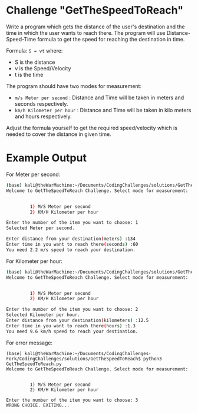 # Challenge "GetTheSpeedToReach"

Write a program which gets the distance of the user's destination and the time in which the user wants to reach there.
The program will use Distance-Speed-Time formula to get the speed for reaching the destination in time.

Formula: `S = vt` 
where:
- S is the distance
- v is the Speed/Velocity
- t is the time

The program should have two modes for measurement:
- `m/s Meter per second` : Distance and Time will be taken in meters and seconds respectively.
- `km/h Kilometer per hour` : Distance and Time will be taken in kilo meters and hours respectively.

Adjust the formula yourself to get the required speed/velocity which is needed to cover the distance in given time.

# Example Output 

For Meter per second: 

```bash
(base) kali@theWarMachine:~/Documents/CodingChallenges/solutions/GetTheSpeedToReach$ python3 GetTheSpeedToReach.py 
Welcome to GetTheSpeedToReach Challenge. Select mode for measurement:


         1) M/S Meter per second 
         2) KM/H Kilometer per hour

Enter the number of the item you want to choose: 1
Selected Meter per second. 

Enter distance from your destination(meters) :134
Enter time in you want to reach there(seconds) :60
You need 2.2 m/s speed to reach your destination.
```

For Kilometer per hour: 

```bash
(base) kali@theWarMachine:~/Documents/CodingChallenges/solutions/GetTheSpeedToReach$ python3 GetTheSpeedToReach.py 
Welcome to GetTheSpeedToReach Challenge. Select mode for measurement:


         1) M/S Meter per second 
         2) KM/H Kilometer per hour

Enter the number of the item you want to choose: 2
Selected Kilometer per hour.
Enter distance from your destination(kilometers) :12.5
Enter time in you want to reach there(hours) :1.3
You need 9.6 km/h speed to reach your destination.
```

For error message:
```
(base) kali@theWarMachine:~/Documents/CodingChallenges-Fork/CodingChallenges/solutions/GetTheSpeedToReach$ python3 GetTheSpeedToReach.py 
Welcome to GetTheSpeedToReach Challenge. Select mode for measurement:


         1) M/S Meter per second 
         2) KM/H Kilometer per hour

Enter the number of the item you want to choose: 3
WRONG CHOICE. EXITING... 
```